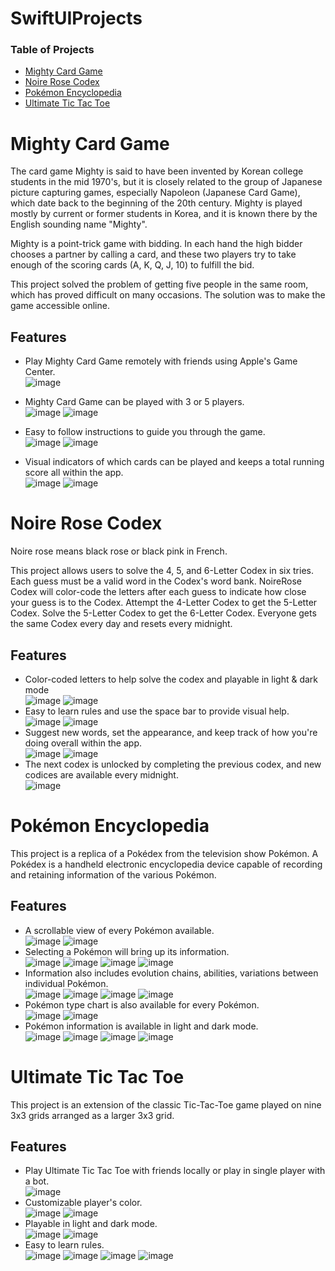 # SwiftUIProjects

### Table of Projects
- [Mighty Card Game](#mighty-card-game)
- [Noire Rose Codex](#noire-rose-codex)
- [Pokémon Encyclopedia](#pokémon-encyclopedia)
- [Ultimate Tic Tac Toe](#ultimate-tic-tac-toe)

# Mighty Card Game
The card game Mighty is said to have been invented by Korean college students in the mid 1970's, but it is closely related to the group of Japanese picture capturing games, especially Napoleon (Japanese Card Game), which date back to the beginning of the 20th century. Mighty is played mostly by current or former students in Korea, and it is known there by the English sounding name "Mighty".

Mighty is a point-trick game with bidding. In each hand the high bidder chooses a partner by calling a card, and these two players try to take enough of the scoring cards (A, K, Q, J, 10) to fulfill the bid. 

This project solved the problem of getting five people in the same room, which has proved difficult on many occasions. The solution was to make the game accessible online.

## Features
- Play Mighty Card Game remotely with friends using Apple's Game Center.<br/>
![image](https://github.com/steven-phun/SwiftUIProject/blob/master/GitHub-Images/MightyCardGame/HomeScreen.png)

- Mighty Card Game can be played with 3 or 5 players.<br/>
![image](https://github.com/steven-phun/SwiftUIProject/blob/master/GitHub-Images/MightyCardGame/ThreePlayerHost.png)
![image](https://github.com/steven-phun/SwiftUIProject/blob/master/GitHub-Images/MightyCardGame/FivePlayerHost.png)

- Easy to follow instructions to guide you through the game.<br/>
![image](https://github.com/steven-phun/SwiftUIProject/blob/master/GitHub-Images/MightyCardGame/BiddingPhase.png)
![image](https://github.com/steven-phun/SwiftUIProject/blob/master/GitHub-Images/MightyCardGame/PartnerPhase.png)

- Visual indicators of which cards can be played and keeps a total running score all within the app.<br/>
![image](https://github.com/steven-phun/SwiftUIProject/blob/master/GitHub-Images/MightyCardGame/TrickPhase.png)
![image](https://github.com/steven-phun/SwiftUIProject/blob/master/GitHub-Images/MightyCardGame/ScorePhase.png)


# Noire Rose Codex
Noire rose means black rose or black pink in French.

This project allows users to solve the 4, 5, and 6-Letter Codex in six tries. Each guess must be a valid word in the Codex's word bank. NoireRose Codex will color-code the letters after each guess to indicate how close your guess is to the Codex. Attempt the 4-Letter Codex to get the 5-Letter Codex. Solve the 5-Letter Codex to get the 6-Letter Codex. Everyone gets the same Codex every day and resets every midnight. 

## Features
- Color-coded letters to help solve the codex and playable in light & dark mode<br/>
![image](https://github.com/steven-phun/SwiftUIProject/blob/master/GitHub-Images/NoireRoseCodex/LightMode.png)
![image](https://github.com/steven-phun/SwiftUIProject/blob/master/GitHub-Images/NoireRoseCodex/DarkMode.png)
- Easy to learn rules and use the space bar to provide visual help.<br/>
![image](https://github.com/steven-phun/SwiftUIProject/blob/master/GitHub-Images/NoireRoseCodex/Rules.png)
![image](https://github.com/steven-phun/SwiftUIProject/blob/master/GitHub-Images/NoireRoseCodex/Space.png)
- Suggest new words, set the appearance, and keep track of how you're doing overall within the app.<br/>
![image](https://github.com/steven-phun/SwiftUIProject/blob/master/GitHub-Images/NoireRoseCodex/Stats.png)
![image](https://github.com/steven-phun/SwiftUIProject/blob/master/GitHub-Images/NoireRoseCodex/Menu.png)
- The next codex is unlocked by completing the previous codex, and new codices are available every midnight.<br/>
![image](https://github.com/steven-phun/SwiftUIProject/blob/master/GitHub-Images/NoireRoseCodex/Lock.png)


# Pokémon Encyclopedia 
This project is a replica of a Pokédex from the television show Pokémon. A Pokédex is a handheld electronic encyclopedia device capable of recording and retaining information of the various Pokémon. 

## Features
- A scrollable view of every Pokémon available.<br/>
![image](https://github.com/steven-phun/SwiftUIProject/blob/master/GitHub-Images/PokémonEncyclopedia/ListView1.png)
![image](https://github.com/steven-phun/SwiftUIProject/blob/master/GitHub-Images/PokémonEncyclopedia/ListView2.png)
- Selecting a Pokémon will bring up its information.<br/>
![image](https://github.com/steven-phun/SwiftUIProject/blob/master/GitHub-Images/PokémonEncyclopedia/Info1.png)
![image](https://github.com/steven-phun/SwiftUIProject/blob/master/GitHub-Images/PokémonEncyclopedia/Info2.png)
![image](https://github.com/steven-phun/SwiftUIProject/blob/master/GitHub-Images/PokémonEncyclopedia/Info3.png)
![image](https://github.com/steven-phun/SwiftUIProject/blob/master/GitHub-Images/PokémonEncyclopedia/Info4.png)
- Information also includes evolution chains, abilities, variations between individual Pokémon.</br>
![image](https://github.com/steven-phun/SwiftUIProject/blob/master/GitHub-Images/PokémonEncyclopedia/EvoChain1.png)
![image](https://github.com/steven-phun/SwiftUIProject/blob/master/GitHub-Images/PokémonEncyclopedia/EvoChain2.png)
![image](https://github.com/steven-phun/SwiftUIProject/blob/master/GitHub-Images/PokémonEncyclopedia/Form1.png)
![image](https://github.com/steven-phun/SwiftUIProject/blob/master/GitHub-Images/PokémonEncyclopedia/Form2.png)
- Pokémon type chart is also available for every Pokémon. </br>
![image](https://github.com/steven-phun/SwiftUIProject/blob/master/GitHub-Images/PokémonEncyclopedia/TypeChart1.png)
![image](https://github.com/steven-phun/SwiftUIProject/blob/master/GitHub-Images/PokémonEncyclopedia/TypeChart2.png)
- Pokémon information is available in light and dark mode.</br>
![image](https://github.com/steven-phun/SwiftUIProject/blob/master/GitHub-Images/PokémonEncyclopedia/LightMode1.png)
![image](https://github.com/steven-phun/SwiftUIProject/blob/master/GitHub-Images/PokémonEncyclopedia/LightMode2.png)
![image](https://github.com/steven-phun/SwiftUIProject/blob/master/GitHub-Images/PokémonEncyclopedia/DarkMode1.png)
![image](https://github.com/steven-phun/SwiftUIProject/blob/master/GitHub-Images/PokémonEncyclopedia/DarkMode2.png)


# Ultimate Tic Tac Toe
This project is an extension of the classic Tic-Tac-Toe game played on nine 3x3 grids arranged as a larger 3x3 grid.

## Features
- Play Ultimate Tic Tac Toe with friends locally or play in single player with a bot.</br>
![image](https://github.com/steven-phun/SwiftUIProject/blob/master/GitHub-Images/UltimateTicTacToe/HomeScreen.png)
- Customizable player's color.</br>
![image](https://github.com/steven-phun/SwiftUIProject/blob/master/GitHub-Images/UltimateTicTacToe/Settings.png)
![image](https://github.com/steven-phun/SwiftUIProject/blob/master/GitHub-Images/UltimateTicTacToe/Color%20Preference.png)
- Playable in light and dark mode.</br>
![image](https://github.com/steven-phun/SwiftUIProject/blob/master/GitHub-Images/UltimateTicTacToe/LightMode.png)
![image](https://github.com/steven-phun/SwiftUIProject/blob/master/GitHub-Images/UltimateTicTacToe/DarkMode.png)
- Easy to learn rules.</br>
![image](https://github.com/steven-phun/SwiftUIProject/blob/master/GitHub-Images/UltimateTicTacToe/Rule1.png)
![image](https://github.com/steven-phun/SwiftUIProject/blob/master/GitHub-Images/UltimateTicTacToe/Rule2.png)
![image](https://github.com/steven-phun/SwiftUIProject/blob/master/GitHub-Images/UltimateTicTacToe/Rule3.png)
![image](https://github.com/steven-phun/SwiftUIProject/blob/master/GitHub-Images/UltimateTicTacToe/Rule4.png)
